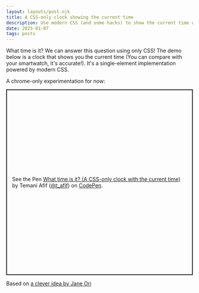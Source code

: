 ```yaml
---
layout: layouts/post.njk
title: A CSS-only clock showing the current time
description: Use modern CSS (and some hacks) to show the current time using only CSS
date: 2025-01-07
tags: posts
---
```


What time is it? We can answer this question using only CSS! The demo below is a clock that shows you the current time (You can compare with your smartwatch, it's accurate!). It's a single-element implementation powered by modern CSS.

A chrome-only experimentation for now:

<p class="codepen" data-height="500" data-default-tab="result" data-slug-hash="LEPemRQ" data-pen-title="What time is it? (A CSS-only clock with the current time)" data-preview="true" data-user="t_afif" style="height: 500px; box-sizing: border-box; display: flex; align-items: center; justify-content: center; border: 2px solid; margin: 1em 0; padding: 1em;">
  <span>See the Pen <a href="https://codepen.io/t_afif/pen/LEPemRQ">
  What time is it? (A CSS-only clock with the current time)</a> by Temani Afif (<a href="https://codepen.io/t_afif">@t_afif</a>)
  on <a href="https://codepen.io">CodePen</a>.</span>
</p>
<script async src="https://public.codepenassets.com/embed/index.js"></script>

Based on [a clever idea by Jane Ori](https://dev.to/janeori/getting-your-ip-address-with-css-and-other-32-bit-api-responses-without-javascript-402h)
